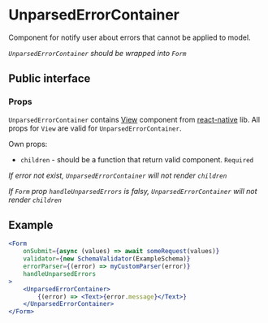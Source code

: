 # UnparsedErrorContainer

Component for notify user about errors that cannot be applied to model.

*`UnparsedErrorContainer` should be wrapped into `Form`*

## Public interface

### Props

`UnparsedErrorContainer` contains [View](https://facebook.github.io/react-native/docs/view) component from [react-native](https://github.com/facebook/react-native) lib. All props for `View` are valid for `UnparsedErrorContainer`.

Own props:
 - `children` - should be a function that return valid component. `Required`

*If error not exist, `UnparsedErrorContainer` will not render `children`*

*If `Form` prop `handleUnparsedErrors` is falsy, `UnparsedErrorContainer` will not render `children`*

## Example

```jsx
<Form 
    onSubmit={async (values) => await someRequest(values)}
    validator={new SchemaValidator(ExampleSchema)}
    errorParser={(error) => myCustomParser(error)}
    handleUnparsedErrors
>
    <UnparsedErrorContainer>
        {(error) => <Text>{error.message}</Text>}
    </UnparsedErrorContainer>
</Form>
```
